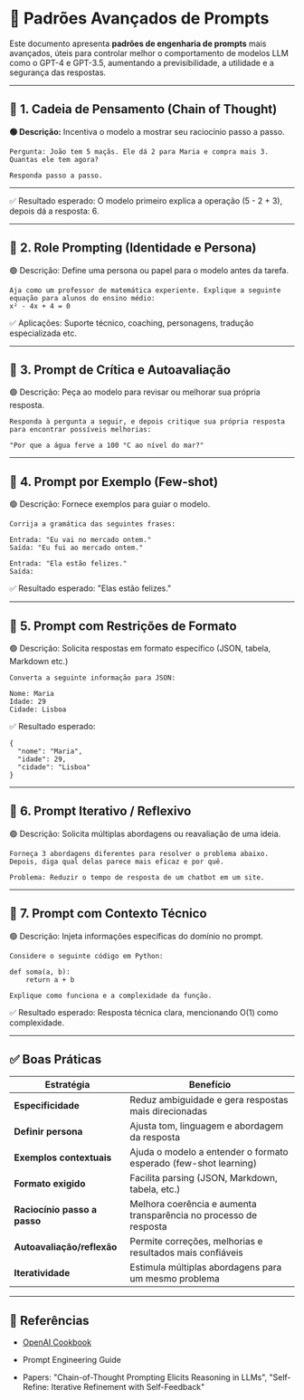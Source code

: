 # 🧠 Padrões Avançados de Prompts

Este documento apresenta **padrões de engenharia de prompts** mais avançados, úteis para controlar melhor o comportamento de modelos LLM como o GPT-4 e GPT-3.5, aumentando a previsibilidade, a utilidade e a segurança das respostas.

---

## 🧩 1. Cadeia de Pensamento (Chain of Thought)

**🟢 Descrição:** Incentiva o modelo a mostrar seu raciocínio passo a passo.

```text
Pergunta: João tem 5 maçãs. Ele dá 2 para Maria e compra mais 3. Quantas ele tem agora?

Responda passo a passo.
```
---
✅ Resultado esperado:
O modelo primeiro explica a operação (5 - 2 + 3), depois dá a resposta: 6.

---

## 🧩 2. Role Prompting (Identidade e Persona)

🟢 Descrição: Define uma persona ou papel para o modelo antes da tarefa.
```
Aja como um professor de matemática experiente. Explique a seguinte equação para alunos do ensino médio:
x² - 4x + 4 = 0
```
✅ Aplicações: Suporte técnico, coaching, personagens, tradução especializada etc.

---

## 🧩 3. Prompt de Crítica e Autoavaliação

🟢 Descrição: Peça ao modelo para revisar ou melhorar sua própria resposta.
```
Responda à pergunta a seguir, e depois critique sua própria resposta para encontrar possíveis melhorias:

"Por que a água ferve a 100 °C ao nível do mar?"
```
---

## 🧩 4. Prompt por Exemplo (Few-shot)

🟢 Descrição: Fornece exemplos para guiar o modelo.
```
Corrija a gramática das seguintes frases:

Entrada: "Eu vai no mercado ontem."
Saída: "Eu fui ao mercado ontem."

Entrada: "Ela estão felizes."
Saída:
```
✅ Resultado esperado:
"Elas estão felizes."

---

## 🧩 5. Prompt com Restrições de Formato

🟢 Descrição: Solicita respostas em formato específico (JSON, tabela, Markdown etc.)
```
Converta a seguinte informação para JSON:

Nome: Maria  
Idade: 29  
Cidade: Lisboa
```
✅ Resultado esperado:
```
{
  "nome": "Maria",
  "idade": 29,
  "cidade": "Lisboa"
}
```
---

## 🧩 6. Prompt Iterativo / Reflexivo

🟢 Descrição: Solicita múltiplas abordagens ou reavaliação de uma ideia.
```
Forneça 3 abordagens diferentes para resolver o problema abaixo. Depois, diga qual delas parece mais eficaz e por quê.

Problema: Reduzir o tempo de resposta de um chatbot em um site.
```
---

## 🧩 7. Prompt com Contexto Técnico

🟢 Descrição: Injeta informações específicas do domínio no prompt.
```
Considere o seguinte código em Python:

def soma(a, b):
    return a + b

Explique como funciona e a complexidade da função.
```
✅ Resultado esperado:
Resposta técnica clara, mencionando O(1) como complexidade.

---

## ✅ Boas Práticas

| Estratégia                  | Benefício                                                         |
|-----------------------------|-------------------------------------------------------------------|
| **Especificidade**          | Reduz ambiguidade e gera respostas mais direcionadas              |
| **Definir persona**         | Ajusta tom, linguagem e abordagem da resposta                     |
| **Exemplos contextuais**    | Ajuda o modelo a entender o formato esperado (few-shot learning)  |
| **Formato exigido**         | Facilita parsing (JSON, Markdown, tabela, etc.)                   |
| **Raciocínio passo a passo**| Melhora coerência e aumenta transparência no processo de resposta |
| **Autoavaliação/reflexão**  | Permite correções, melhorias e resultados mais confiáveis         |
| **Iteratividade**           | Estimula múltiplas abordagens para um mesmo problema              |

---

## 📘 Referências

* [OpenAI Cookbook](https://github.com/openai/openai-cookbook)

* Prompt Engineering Guide

* Papers: "Chain-of-Thought Prompting Elicits Reasoning in LLMs", "Self-Refine: Iterative Refinement with Self-Feedback"
